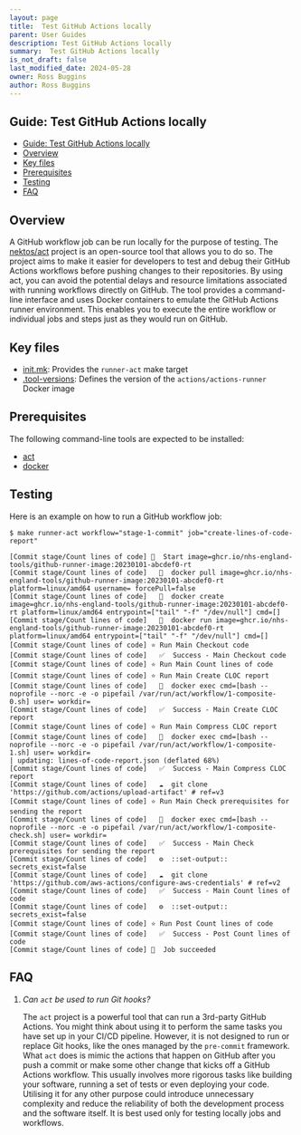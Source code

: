 ```yaml
---
layout: page
title:  Test GitHub Actions locally
parent: User Guides
description: Test GitHub Actions locally
summary:  Test GitHub Actions locally
is_not_draft: false
last_modified_date: 2024-05-28
owner: Ross Buggins
author: Ross Buggins
---
```


## Guide: Test GitHub Actions locally

- [Guide: Test GitHub Actions locally](#guide-test-github-actions-locally)
- [Overview](#overview)
- [Key files](#key-files)
- [Prerequisites](#prerequisites)
- [Testing](#testing)
- [FAQ](#faq)

## Overview

A GitHub workflow job can be run locally for the purpose of testing. The [nektos/act](https://github.com/nektos/act) project is an open-source tool that allows you to do so. The project aims to make it easier for developers to test and debug their GitHub Actions workflows before pushing changes to their repositories. By using act, you can avoid the potential delays and resource limitations associated with running workflows directly on GitHub. The tool provides a command-line interface and uses Docker containers to emulate the GitHub Actions runner environment. This enables you to execute the entire workflow or individual jobs and steps just as they would run on GitHub.

## Key files

- [init.mk](../../scripts/init.mk): Provides the `runner-act` make target
- [.tool-versions](../../.tool-versions): Defines the version of the `actions/actions-runner` Docker image

## Prerequisites

The following command-line tools are expected to be installed:

- [act](https://github.com/nektos/act#installation)
- [docker](https://docs.docker.com/engine/install/)

## Testing

Here is an example on how to run a GitHub workflow job:

```shell
$ make runner-act workflow="stage-1-commit" job="create-lines-of-code-report"

[Commit stage/Count lines of code] 🚀  Start image=ghcr.io/nhs-england-tools/github-runner-image:20230101-abcdef0-rt
[Commit stage/Count lines of code]   🐳  docker pull image=ghcr.io/nhs-england-tools/github-runner-image:20230101-abcdef0-rt platform=linux/amd64 username= forcePull=false
[Commit stage/Count lines of code]   🐳  docker create image=ghcr.io/nhs-england-tools/github-runner-image:20230101-abcdef0-rt platform=linux/amd64 entrypoint=["tail" "-f" "/dev/null"] cmd=[]
[Commit stage/Count lines of code]   🐳  docker run image=ghcr.io/nhs-england-tools/github-runner-image:20230101-abcdef0-rt platform=linux/amd64 entrypoint=["tail" "-f" "/dev/null"] cmd=[]
[Commit stage/Count lines of code] ⭐ Run Main Checkout code
[Commit stage/Count lines of code]   ✅  Success - Main Checkout code
[Commit stage/Count lines of code] ⭐ Run Main Count lines of code
[Commit stage/Count lines of code] ⭐ Run Main Create CLOC report
[Commit stage/Count lines of code]   🐳  docker exec cmd=[bash --noprofile --norc -e -o pipefail /var/run/act/workflow/1-composite-0.sh] user= workdir=
[Commit stage/Count lines of code]   ✅  Success - Main Create CLOC report
[Commit stage/Count lines of code] ⭐ Run Main Compress CLOC report
[Commit stage/Count lines of code]   🐳  docker exec cmd=[bash --noprofile --norc -e -o pipefail /var/run/act/workflow/1-composite-1.sh] user= workdir=
| updating: lines-of-code-report.json (deflated 68%)
[Commit stage/Count lines of code]   ✅  Success - Main Compress CLOC report
[Commit stage/Count lines of code]   ☁  git clone 'https://github.com/actions/upload-artifact' # ref=v3
[Commit stage/Count lines of code] ⭐ Run Main Check prerequisites for sending the report
[Commit stage/Count lines of code]   🐳  docker exec cmd=[bash --noprofile --norc -e -o pipefail /var/run/act/workflow/1-composite-check.sh] user= workdir=
[Commit stage/Count lines of code]   ✅  Success - Main Check prerequisites for sending the report
[Commit stage/Count lines of code]   ⚙  ::set-output:: secrets_exist=false
[Commit stage/Count lines of code]   ☁  git clone 'https://github.com/aws-actions/configure-aws-credentials' # ref=v2
[Commit stage/Count lines of code]   ✅  Success - Main Count lines of code
[Commit stage/Count lines of code]   ⚙  ::set-output:: secrets_exist=false
[Commit stage/Count lines of code] ⭐ Run Post Count lines of code
[Commit stage/Count lines of code]   ✅  Success - Post Count lines of code
[Commit stage/Count lines of code] 🏁  Job succeeded
```

## FAQ

1. _Can `act` be used to run Git hooks?_

   The `act` project is a powerful tool that can run a 3rd-party GitHub Actions. You might think about using it to perform the same tasks you have set up in your CI/CD pipeline. However, it is not designed to run or replace Git hooks, like the ones managed by the `pre-commit` framework. What `act` does is mimic the actions that happen on GitHub after you push a commit or make some other change that kicks off a GitHub Actions workflow. This usually involves more rigorous tasks like building your software, running a set of tests or even deploying your code. Utilising it for any other purpose could introduce unnecessary complexity and reduce the reliability of both the development process and the software itself. It is best used only for testing locally jobs and workflows.
